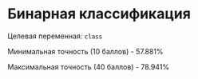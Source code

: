 # Бинарная классификация
Целевая переменная: `class`

Минимальная точность (10 баллов) - 57.881%

Максимальная точность (40 баллов) - 78.941%
        